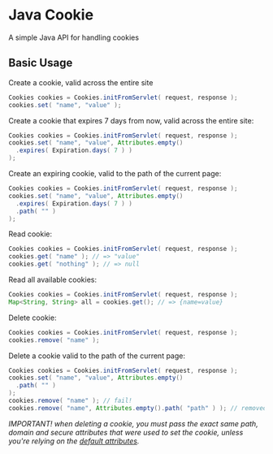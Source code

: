# Java Cookie

A simple Java API for handling cookies

## Basic Usage

Create a cookie, valid across the entire site

```java
Cookies cookies = Cookies.initFromServlet( request, response );
cookies.set( "name", "value" );
```

Create a cookie that expires 7 days from now, valid across the entire site:

```java
Cookies cookies = Cookies.initFromServlet( request, response );
cookies.set( "name", "value", Attributes.empty()
  .expires( Expiration.days( 7 ) )
);
```

Create an expiring cookie, valid to the path of the current page:

```java
Cookies cookies = Cookies.initFromServlet( request, response );
cookies.set( "name", "value", Attributes.empty()
  .expires( Expiration.days( 7 ) )
  .path( "" )
);
```

Read cookie:

```java
Cookies cookies = Cookies.initFromServlet( request, response );
cookies.get( "name" ); // => "value"
cookies.get( "nothing" ); // => null
```

Read all available cookies:

```java
Cookies cookies = Cookies.initFromServlet( request, response );
Map<String, String> all = cookies.get(); // => {name=value}
```

Delete cookie:

```java
Cookies cookies = Cookies.initFromServlet( request, response );
cookies.remove( "name" );
```

Delete a cookie valid to the path of the current page:

```java
Cookies cookies = Cookies.initFromServlet( request, response );
cookies.set( "name", "value", Attributes.empty()
  .path( "" )
);
cookies.remove( "name" ); // fail!
cookies.remove( "name", Attributes.empty().path( "path" ) ); // removed!
```

*IMPORTANT! when deleting a cookie, you must pass the exact same path, domain and secure attributes that were used to set the cookie, unless you're relying on the [default attributes](#cookie-attributes).*
